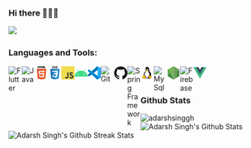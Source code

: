 

### Hi there 👋👋👋
![](https://komarev.com/ghpvc/?username=adarshsinggh) 

### Languages and Tools:
<img align="left" alt="Flutter" width="26px" src="https://iconape.com/wp-content/png_logo_vector/flutter.png" />

<img align="left" alt="Java" width="26px" src="https://cdn.icon-icons.com/icons2/2415/PNG/512/java_original_wordmark_logo_icon_146459.png" />

<img align="left" alt="HTML5" width="26px" src="https://raw.githubusercontent.com/github/explore/80688e429a7d4ef2fca1e82350fe8e3517d3494d/topics/html/html.png" />

<img align="left" alt="CSS3" width="26px" src="https://raw.githubusercontent.com/github/explore/80688e429a7d4ef2fca1e82350fe8e3517d3494d/topics/css/css.png" />

<img align="left" alt="Javascript" width="26px" src="https://raw.githubusercontent.com/github/explore/80688e429a7d4ef2fca1e82350fe8e3517d3494d/topics/javascript/javascript.png">

<img align="left" alt="Android" width="26px" src="https://raw.githubusercontent.com/github/explore/80688e429a7d4ef2fca1e82350fe8e3517d3494d/topics/android/android.png" />

<img align="left" alt="Visual Studio Code" width="26px" src="https://raw.githubusercontent.com/github/explore/80688e429a7d4ef2fca1e82350fe8e3517d3494d/topics/visual-studio-code/visual-studio-code.png" />

<img align="left" alt="Git" width="26px" src="https://img.icons8.com/color/48/000000/git.png" />

<img align="left" alt="GitHub" width="26px" src="https://raw.githubusercontent.com/github/explore/78df643247d429f6cc873026c0622819ad797942/topics/github/github.png" />

<img align="left" alt="Spring Framework" width="26px" src="https://symbols-electrical.getvecta.com/stencil_96/69_spring-framework-icon.d563816ce9.jpg" />

<img align="left" alt="Linux" width="26px" src="https://raw.githubusercontent.com/github/explore/80688e429a7d4ef2fca1e82350fe8e3517d3494d/topics/linux/linux.png">

<img align="left" alt="MySql" width="26px" src="https://download.logo.wine/logo/MySQL/MySQL-Logo.wine.png">

<img align="left" alt="NodeJS" width="26px" src="https://raw.githubusercontent.com/github/explore/80688e429a7d4ef2fca1e82350fe8e3517d3494d/topics/nodejs/nodejs.png">

<img align="left" alt="Firebase" width="26px" src="https://cdn4.iconfinder.com/data/icons/google-i-o-2016/512/google_firebase-2-512.png">

<img align="left" alt="Vue.js" width="26px" src="https://raw.githubusercontent.com/github/explore/80688e429a7d4ef2fca1e82350fe8e3517d3494d/topics/vue/vue.png">

<br />
<br />

### Github Stats

<img  src="https://github-readme-stats.vercel.app/api/top-langs?username=adarshsinggh&show_icons=true&locale=en&layout=compact&theme=light" alt="adarshsinggh" />
<br />

<img alt="Adarsh Singh's Github Stats" src="https://github-readme-stats.vercel.app/api?username=adarshsinggh&show_icons=true&include_all_commits=true&count_private=true&theme=dark" />
<br/>
<img alt="Adarsh Singh's Github Streak Stats" src="http://github-readme-streak-stats.herokuapp.com/?user=adarshsinggh&theme=dark" />
